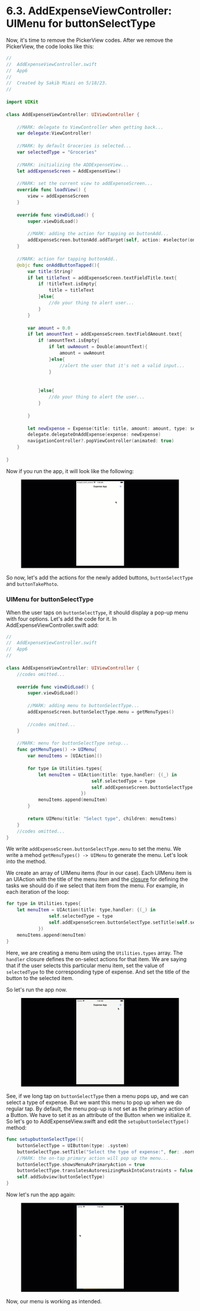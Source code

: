 # 6.3. AddExpenseViewController: UIMenu for buttonSelectType

Now, it's time to remove the PickerView codes. After we remove the PickerView, the code looks like this:

```swift
//
//  AddExpenseViewController.swift
//  App6
//
//  Created by Sakib Miazi on 5/18/23.
//

import UIKit

class AddExpenseViewController: UIViewController {
    
    //MARK: delegate to ViewController when getting back...
    var delegate:ViewController!
    
    //MARK: by default Groceries is selected...
    var selectedType = "Groceries"

    //MARK: initializing the ADDExpenseView...
    let addExpenseScreen = AddExpenseView()
    
    //MARK: set the current view to addExpenseScreen...
    override func loadView() {
        view = addExpenseScreen
    }
    
    override func viewDidLoad() {
        super.viewDidLoad()
        
        //MARK: adding the action for tapping on buttonAdd...
        addExpenseScreen.buttonAdd.addTarget(self, action: #selector(onAddButtonTapped), for: .touchUpInside)
    }
    
    //MARK: action for tapping buttonAdd..
    @objc func onAddButtonTapped(){
        var title:String?
        if let titleText = addExpenseScreen.textFieldTitle.text{
            if !titleText.isEmpty{
                title = titleText
            }else{
                //do your thing to alert user...
            }
        }
        
        var amount = 0.0
        if let amountText = addExpenseScreen.textFieldAmount.text{
            if !amountText.isEmpty{
                if let uwAmount = Double(amountText){
                    amount = uwAmount
                }else{
                    //alert the user that it's not a valid input...
                }
            
                
            }else{
                //do your thing to alert the user...
            }
            
        }
        
        let newExpense = Expense(title: title, amount: amount, type: selectedType)
        delegate.delegateOnAddExpense(expense: newExpense)
        navigationController?.popViewController(animated: true)
    }

}
```

Now if you run the app, it will look like the following:

<figure><img src="../.gitbook/assets/6.2.one (1).gif" alt=""><figcaption></figcaption></figure>

So now, let's add the actions for the newly added buttons, `buttonSelectType` and `buttonTakePhoto`.

### UIMenu for buttonSelectType

When the user taps on `buttonSelectType`, it should display a pop-up menu with four options. Let's add the code for it. In AddExpenseViewController.swift add:

```swift
//
//  AddExpenseViewController.swift
//  App6
//

class AddExpenseViewController: UIViewController {
    //codes omitted...
    
    override func viewDidLoad() {
        super.viewDidLoad()
        
        //MARK: adding menu to buttonSelectType...
        addExpenseScreen.buttonSelectType.menu = getMenuTypes()
        
        //codes omitted...
    }
    
    //MARK: menu for buttonSelectType setup...
    func getMenuTypes() -> UIMenu{
        var menuItems = [UIAction]()
        
        for type in Utilities.types{
            let menuItem = UIAction(title: type,handler: {(_) in
                                self.selectedType = type
                                self.addExpenseScreen.buttonSelectType.setTitle(self.selectedType, for: .normal)
                            })
            menuItems.append(menuItem)
        }
        
        return UIMenu(title: "Select type", children: menuItems)
    }
    //codes omitted...
}

```

We write `addExpenseScreen.buttonSelectType.menu` to set the menu. We write a mehod `getMenuTypes() -> UIMenu` to generate the menu. Let's look into the method.

We create an array of UIMenu items (four in our case). Each UIMenu item is an UIAction with the title of the menu item and the [closure](https://github.com/sakibnm/iOS/blob/main/7.-closures) for defining the tasks we should do if we select that item from the menu. For example, in each iteration of the loop:

```swift
for type in Utilities.types{
    let menuItem = UIAction(title: type,handler: {(_) in
                self.selectedType = type
                self.addExpenseScreen.buttonSelectType.setTitle(self.selectedType, for: .normal)
            })
    menuItems.append(menuItem)
}
```

Here, we are creating a menu item using the `Utilities.types` array. The `handler` closure defines the on-select actions for that item. We are saying that if the user selects this particular menu item, set the value of `selectedType` to the corresponding type of expense. And set the title of the button to the selected item.

So let's run the app now.

<figure><img src="../.gitbook/assets/6.2.two (1).gif" alt=""><figcaption></figcaption></figure>

See, if we long tap on `buttonSelectType` then a menu pops up, and we can select a type of expense. But we want this menu to pop up when we do regular tap. By default, the menu pop-up is not set as the primary action of a Button. We have to set it as an attribute of the Button when we initialize it. So let's go to AddExpenseView.swift and edit the `setupbuttonSelectType()` method:

```swift
func setupbuttonSelectType(){
    buttonSelectType = UIButton(type: .system)
    buttonSelectType.setTitle("Select the type of expense:", for: .normal)
    //MARK: the on-tap primary action will pop up the menu...
    buttonSelectType.showsMenuAsPrimaryAction = true
    buttonSelectType.translatesAutoresizingMaskIntoConstraints = false
    self.addSubview(buttonSelectType)
}
```

Now let's run the app again:

<figure><img src="../.gitbook/assets/6.2.three (1) (1).gif" alt=""><figcaption></figcaption></figure>

Now, our menu is working as intended.

